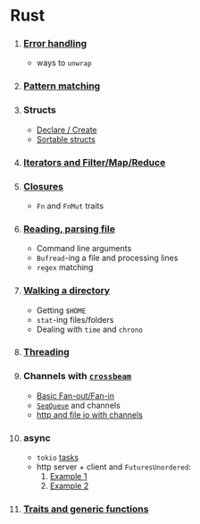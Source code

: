 # Rust

1. ### [Error handling](src/bin/errorhandle.rs)

   - ways to `unwrap`

1. ### [Pattern matching](src/bin/match.rs)

1. ### Structs

   - [Declare / Create](src/bin/struct_basic.rs)
   - [Sortable structs](src/bin/struct_sort.rs)

1. ### [Iterators and Filter/Map/Reduce](src/bin/mapreduce.rs)

1. ### [Closures](src/bin/closures.rs)

   - `Fn` and `FnMut` traits

1. ### [Reading, parsing file](src/bin/csvparse.rs)

   - Command line arguments
   - `Bufread`-ing a file and processing lines
   - `regex` matching
    
1. ### [Walking a directory](src/bin/oswalk.rs)

   - Getting `$HOME`
   - `stat`-ing files/folders
   -  Dealing with `time` and `chrono`

1. ### [Threading](src/bin/threads.rs)

1. ### Channels with [`crossbeam`](https://docs.rs/crossbeam/0.8.0/crossbeam/)

   - [Basic Fan-out/Fan-in](src/bin/channels.rs)
   - [`SeqQueue`](src/bin/queue.rs) and channels
   - [http and file io with channels](src/bin/channelretry.rs)

1. ### async

   - `tokio` [tasks](src/bin/tokiotasks.rs)
   - http server + client and `FuturesUnordered`:
     1. [Example 1](src/bin/asyncserver1.rs)
     1. [Example 2](src/bin/asyncserver2.rs)
   
1. ### [Traits and generic functions](src/bin/traitsgenericfunc.rs)
